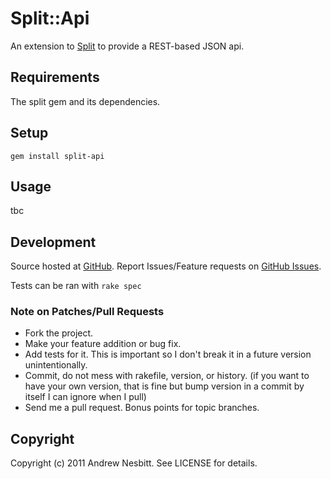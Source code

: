 # Split::Api

An extension to [Split](http://github.com/andrew/split) to provide a REST-based JSON api.

## Requirements

The split gem and its dependencies.

## Setup

    gem install split-api

## Usage

tbc

## Development

Source hosted at [GitHub](http://github.com/andrew/split-api).
Report Issues/Feature requests on [GitHub Issues](http://github.com/andrew/split-api/issues).

Tests can be ran with `rake spec`

### Note on Patches/Pull Requests

 * Fork the project.
 * Make your feature addition or bug fix.
 * Add tests for it. This is important so I don't break it in a
   future version unintentionally.
 * Commit, do not mess with rakefile, version, or history.
   (if you want to have your own version, that is fine but bump version in a commit by itself I can ignore when I pull)
 * Send me a pull request. Bonus points for topic branches.

## Copyright

Copyright (c) 2011 Andrew Nesbitt. See LICENSE for details.